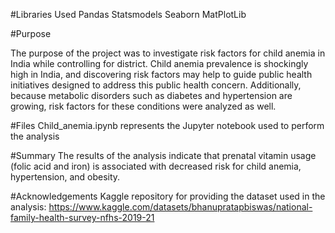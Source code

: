 #Libraries Used
Pandas
Statsmodels
Seaborn
MatPlotLib

#Purpose

The purpose of the project was to investigate risk factors for child anemia in India while controlling for district. Child anemia prevalence is shockingly high in India, and discovering risk factors may help to guide public health initiatives designed to address this public health concern. Additionally, because metabolic disorders such as diabetes and hypertension are growing, risk factors for these conditions were analyzed as well.

#Files
Child_anemia.ipynb represents the Jupyter notebook used to perform the analysis

#Summary
The results of the analysis indicate that prenatal vitamin usage (folic acid and iron) is associated with decreased risk for child anemia, hypertension, and obesity.

#Acknowledgements
Kaggle repository for providing the dataset used in the analysis: https://www.kaggle.com/datasets/bhanupratapbiswas/national-family-health-survey-nfhs-2019-21
